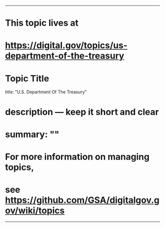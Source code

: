 
---
# This topic lives at
# https://digital.gov/topics/us-department-of-the-treasury

# Topic Title
title: "U.S. Department Of The Treasury"

# description — keep it short and clear
# summary: ""


# For more information on managing topics,
# see https://github.com/GSA/digitalgov.gov/wiki/topics
---